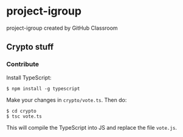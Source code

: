 # project-igroup
project-igroup created by GitHub Classroom

## Crypto stuff

### Contribute
Install TypeScript:
```
$ npm install -g typescript
```

Make your changes in `crypto/vote.ts`. Then do:
```
$ cd crypto
$ tsc vote.ts
```

This will compile the TypeScript into JS and replace the file `vote.js`.
